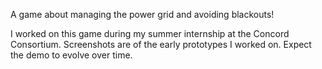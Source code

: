A game about managing the power grid and avoiding blackouts!

I worked on this game during my summer internship at the Concord Consortium.
Screenshots are of the early prototypes I worked on. Expect the demo to evolve over time.
